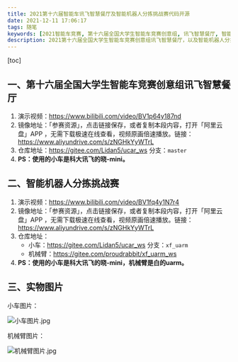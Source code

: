 ```yaml
---
title: 2021第十六届智能车讯飞智慧餐厅及智能机器人分拣挑战赛代码开源
date: 2021-12-11 17:06:17
tags: 随笔
keywords: [2021智能车竞赛, 第十六届全国大学生智能车竞赛创意组, 讯飞智慧餐厅, 智能机器人分拣挑战赛]
description: 2021第十六届全国大学生智能车竞赛创意组讯飞智慧餐厅，以及智能机器人分拣挑战赛的代码和镜像开源。
---
```


[toc]

## 一、第十六届全国大学生智能车竞赛创意组讯飞智慧餐厅

1. 演示视频：https://www.bilibili.com/video/BV1p64y187nd
2. 镜像地址：「参赛资源」，点击链接保存，或者复制本段内容，打开「阿里云盘」APP ，无需下载极速在线查看，视频原画倍速播放。链接：https://www.aliyundrive.com/s/zNGHkYyWTrL
3. 仓库地址：https://gitee.com/Lidan5/ucar_ws    分支：`master`
4. **PS：使用的小车是科大讯飞的晓-mini。**

<!--more-->

## 二、智能机器人分拣挑战赛

1. 演示视频：https://www.bilibili.com/video/BV1fq4y1N7r4
2. 镜像地址：「参赛资源」，点击链接保存，或者复制本段内容，打开「阿里云盘」APP ，无需下载极速在线查看，视频原画倍速播放。链接：https://www.aliyundrive.com/s/zNGHkYyWTrL
3. 仓库地址：
   - 小车：https://gitee.com/Lidan5/ucar_ws	分支：`xf_uarm`
   - 机械臂：https://gitee.com/proudrabbit/xf_uarm_ws
4. **PS：使用的小车是科大讯飞的晓-mini，机械臂是白的uarm。**

## 三、实物图片

小车图片：

![小车图片.jpg](https://s2.loli.net/2021/12/11/ny3TiHetFj4wk1x.jpg "小车图片")

机械臂图片：

![机械臂图片.jpg](https://s2.loli.net/2021/12/11/8L3UatgypKQ9DzR.jpg "机械臂图片")
